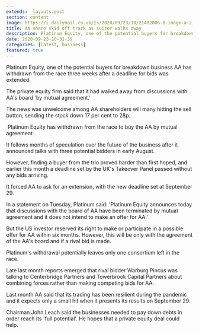 ```yaml
---
extends: _layouts.post
section: content
image: https://i.dailymail.co.uk/1s/2020/09/23/10/21482006-0-image-a-2_1600852709452.jpg 
title: AA share skid off track as suitor walks away 
description: Platinum Equity, one of the potential buyers for breakdown business AA has withdrawn from the race three weeks after a deadline for bids was extended. 
date: 2020-09-23-10-31-39 
categories: [latest, business] 
featured: true 
--- 
```

Platinum Equity, one of the potential buyers for breakdown business AA has withdrawn from the race three weeks after a deadline for bids was extended.

The private equity firm said that it had walked away from discussions with AA's board 'by mutual agreement.'

The news was unwelcome among AA shareholders will many hitting the sell button, sending the stock down 17 per cent to 28p.

 Platinum Equity has withdrawn from the race to buy the AA by mutual agreement

It follows months of speculation over the future of the business after it announced talks with three potential bidders in early August.

However, finding a buyer from the trio proved harder than first hoped, and earlier this month a deadline set by the UK's Takeover Panel passed without any bids arriving.

It forced AA to ask for an extension, with the new deadline set at September 29.

In a statement on Tuesday, Platinum said: 'Platinum Equity announces today that discussions with the board of AA have been terminated by mutual agreement and it does not intend to make an offer for AA.'

But the US investor reserved its right to make or participate in a possible offer for AA within six months. However, this will be only with the agreement of the AA's board and if a rival bid is made.

Platinum's withdrawal potentially leaves only one consortium left in the race.

Late last month reports emerged that rival bidder Warburg Pincus was talking to Centerbridge Partners and Towerbrook Capital Partners about combining forces rather than making competing bids for AA.

Last month AA said that its trading has been resilient during the pandemic and it expects only a small hit when it presents its results on September 29.

Chairman John Leach said the businesses needed to pay down debts in order reach its 'full potential'. He hopes that a private equity deal could help.

